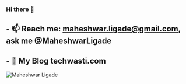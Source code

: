 ### Hi there 👋
## - 📫 Reach me: maheshwar.ligade@gmail.com, ask me @MaheshwarLigade
## - 💬  My Blog techwasti.com

![Maheshwar Ligade](https://github-readme-stats.vercel.app/api?username=maheshwarligade&show_icons=true&theme=tokyonight)
